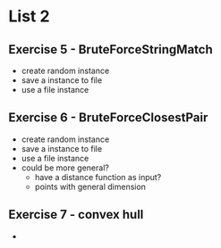 # List 2

## Exercise 5 - BruteForceStringMatch

- create random instance
- save a instance to file
- use a file instance

## Exercise 6 - BruteForceClosestPair

- create random instance
- save a instance to file
- use a file instance
- could be more general?
  - have a distance function as input?
  - points with general dimension

## Exercise 7 - convex hull

- 

